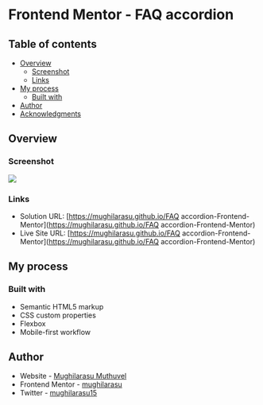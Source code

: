 # Frontend Mentor - FAQ accordion
## Table of contents

- [Overview](#overview)
  - [Screenshot](#screenshot)
  - [Links](#links)
- [My process](#my-process)
  - [Built with](#built-with)
- [Author](#author)
- [Acknowledgments](#acknowledgments)

## Overview

### Screenshot

![](./Screenshot/screenshot.jpg)

### Links

- Solution URL: [https://mughilarasu.github.io/FAQ accordion-Frontend-Mentor](https://mughilarasu.github.io/FAQ accordion-Frontend-Mentor)
- Live Site URL: [https://mughilarasu.github.io/FAQ accordion-Frontend-Mentor](https://mughilarasu.github.io/FAQ accordion-Frontend-Mentor)

## My process

### Built with

- Semantic HTML5 markup
- CSS custom properties
- Flexbox
- Mobile-first workflow

## Author

- Website - [Mughilarasu Muthuvel](https://mughilarasu.github.io/my-portfolio/)
- Frontend Mentor - [mughilarasu](https://www.frontendmentor.io/profile/mughilarasu)
- Twitter - [mughilarasu15](https://twitter.com/mughilarasu15)
